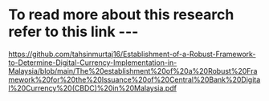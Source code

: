 # To read more about this research refer to this link ---
https://github.com/tahsinmurtaj16/Establishment-of-a-Robust-Framework-to-Determine-Digital-Currency-Implementation-in-Malaysia/blob/main/The%20establishment%20of%20a%20Robust%20Framework%20for%20the%20Issuance%20of%20Central%20Bank%20Digital%20Currency%20(CBDC)%20in%20Malaysia.pdf
